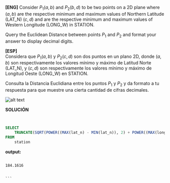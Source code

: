 



**[ENG]**
Consider $P_{1}(a, b)$  and $P_{2}(b, d)$  to be two points on a 2D plane where $(a, b)$ are the respective minimum and maximum values of Northern Latitude (LAT_N) $(c, d)$ and  are the respective minimum and maximum values of Western Longitude (LONG_W) in STATION.

Query the Euclidean Distance between points $P_{1}$ and $P_{2}$ and format your answer to display  decimal digits.


**[ESP]**  
Considera que $P_{1}(a, b)$ y $P_{2}(c, d)$ son dos puntos en un plano 2D, donde $(a, b)$ son respectivamente los valores mínimo y máximo de Latitud Norte (LAT_N), y $(c, d)$ son respectivamente los valores mínimo y máximo de Longitud Oeste (LONG_W) en STATION.

Consulta la Distancia Euclidiana entre los puntos $P_{1}$ y $P_{2}$ y da formato a tu respuesta para que muestre una cierta cantidad de cifras decimales.


![alt text](image.jpg)

**SOLUCIÓN**

```sql


SELECT
    TRUNCATE(SQRT(POWER((MAX(lat_n) - MIN(lat_n)), 2) + POWER((MAX(long_w) - MIN(long_w)), 2)), 4)
FROM
    station

```


**output:**


````

184.1616


```